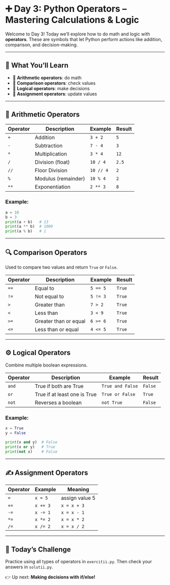 # ➕ Day 3: Python Operators – Mastering Calculations & Logic

Welcome to Day 3! Today we’ll explore how to do math and logic with **operators**. These are symbols that let Python perform actions like addition, comparison, and decision-making.

---

## 🧠 What You’ll Learn
- 🔢 **Arithmetic operators**: do math
- 🧪 **Comparison operators**: check values
- 🔐 **Logical operators**: make decisions
- 📝 **Assignment operators**: update values

---

## 🔢 Arithmetic Operators

| Operator | Description            | Example         | Result |
|----------|------------------------|-----------------|--------|
| `+`      | Addition                | `3 + 2`         | `5`    |
| `-`      | Subtraction             | `7 - 4`         | `3`    |
| `*`      | Multiplication          | `3 * 4`         | `12`   |
| `/`      | Division (float)        | `10 / 4`        | `2.5`  |
| `//`     | Floor Division          | `10 // 4`       | `2`    |
| `%`      | Modulus (remainder)     | `10 % 4`        | `2`    |
| `**`     | Exponentiation          | `2 ** 3`        | `8`    |

### Example:
```python
a = 10
b = 3
print(a + b)   # 13
print(a ** b)  # 1000
print(a % b)   # 1
```

---

## 🔍 Comparison Operators

Used to compare two values and return `True` or `False`.

| Operator | Description            | Example       | Result    |
|----------|------------------------|---------------|-----------|
| `==`     | Equal to               | `5 == 5`      | `True`    |
| `!=`     | Not equal to           | `5 != 3`      | `True`    |
| `>`      | Greater than           | `7 > 2`       | `True`    |
| `<`      | Less than              | `3 < 9`       | `True`    |
| `>=`     | Greater than or equal  | `6 >= 6`      | `True`    |
| `<=`     | Less than or equal     | `4 <= 5`      | `True`    |

---

## ⚙️ Logical Operators

Combine multiple boolean expressions.

| Operator | Description             | Example                      | Result   |
|----------|-------------------------|------------------------------|----------|
| `and`    | True if both are True   | `True and False`             | `False`  |
| `or`     | True if at least one is True | `True or False`       | `True`   |
| `not`    | Reverses a boolean      | `not True`                   | `False`  |

### Example:
```python
x = True
y = False

print(x and y)  # False
print(x or y)   # True
print(not x)    # False
```

---

## ✍️ Assignment Operators

| Operator | Example        | Meaning             |
|----------|----------------|---------------------|
| `=`      | `x = 5`        | assign value 5      |
| `+=`     | `x += 3`       | `x = x + 3`         |
| `-=`     | `x -= 1`       | `x = x - 1`         |
| `*=`     | `x *= 2`       | `x = x * 2`         |
| `/=`     | `x /= 2`       | `x = x / 2`         |

---

## 🎯 Today’s Challenge

Practice using all types of operators in `exercitii.py`. Then check your answers in `solutii.py`.

👉 Up next: **Making decisions with if/else!**
